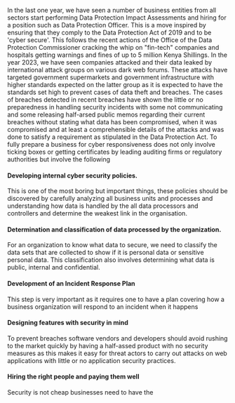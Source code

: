 In the last one year, we have seen a number of business entities from all sectors start performing Data Protection Impact Assessments and hiring for a position such as Data Protection Officer. This is a move inspired by ensuring that they comply to the Data Protection Act of 2019 and to be 'cyber secure'. This follows the recent actions of the Office of the Data Protection Commissioner cracking the whip on "fin-tech" companies and hospitals getting warnings and fines of up to 5 million Kenya Shillings. 
In the year 2023, we have seen companies attacked and their data leaked by international attack groups on various dark web forums. These attacks have targeted government supermarkets and government infrastructure with higher standards expected on the latter group as it is expected to have the standards set high to prevent cases of data theft and breaches.
The cases of breaches detected in recent breaches have shown the little or no preparedness in handling security incidents with some not communicating and some releasing half-arsed public memos regarding their current breaches without stating what data has been compromised, when it was compromised and at least a comprehensible details of the attacks and was done to satisfy a requirement as stipulated in the Data Protection Act.
To fully prepare a business for cyber responsiveness does not only involve ticking boxes or getting certificates by leading auditing firms or regulatory authorities but involve the following

#### Developing internal cyber security policies.
This is one of the most boring but important things, these policies should be discovered by carefully analyzing all business units and processes and understanding how data is handled by the all data processors and controllers and determine the weakest link in the organisation.
#### Determination and classification of data processed by the organization.
For an organization to know what data to secure, we need to classify the data sets that are collected to show if it is personal data or sensitive personal data. This classification also involves determining what data is public, internal and confidential. 
#### Development of an Incident Response Plan
This step is very important as it requires one to have a plan covering how a business organization will respond to an incident when it happens 
#### Designing features with security in mind
To prevent breaches software vendors and developers should avoid rushing to the market quickly by having a half-assed product with no security measures as this makes it easy for threat actors to carry out attacks on web applications with little or no application security practices.
#### Hiring the right people and paying them well
Security is not cheap businesses need to have the 
